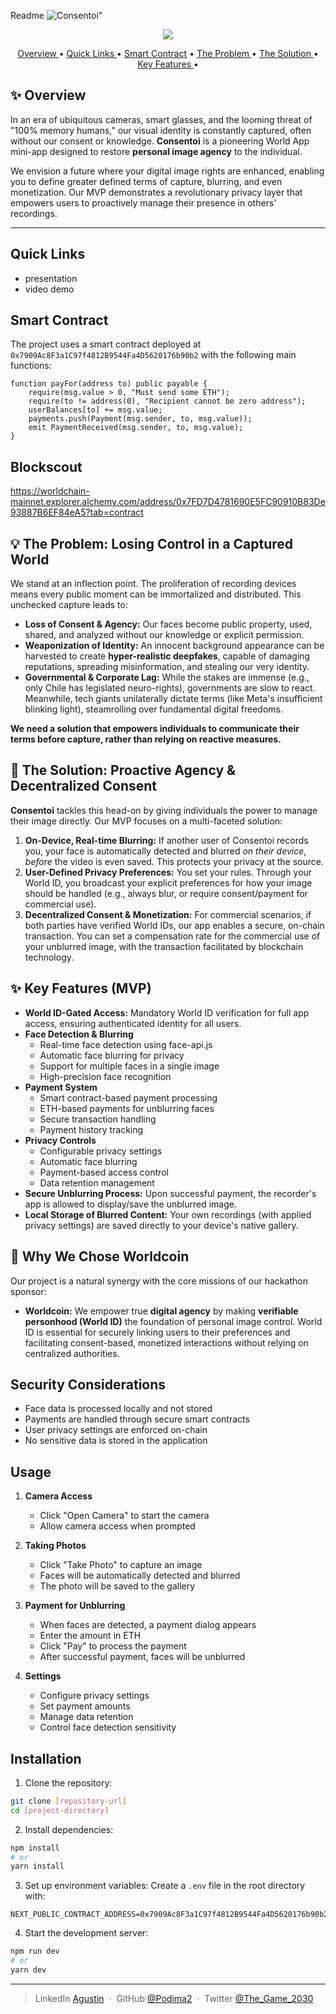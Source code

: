 Readme 
![Consentoi](https://github.com/user-attachments/assets/c98beb81-65db-4cfc-a7d0-a03fe92aa7fb)"

<p align="center">
  <a href="https://www.linkedin.com/in/agustin-schiariti/">
    <img src="https://img.shields.io/badge/Reach_Agustin-On_LinkedIn-Green">
  </a>
</p>

<p align="center">
  <a href="## ✨ Overview"> Overview </a> •
  <a href="## Quick Links"> Quick Links </a> •
  <a href="## Smart Contract"> Smart Contract</a> •  
  <a href="## 💡 The Problem: Losing Control in a Captured World"> The Problem </a> •
  <a href="## 🚀 The Solution: Proactive Agency & Decentralized Consent"> The Solution </a> •
  <a href="## ✨ Key Features (MVP)"> Key Features </a> •

  
</p>

## ✨ Overview

In an era of ubiquitous cameras, smart glasses, and the looming threat of "100% memory humans," our visual identity is constantly captured, often without our consent or knowledge. **Consentoi** is a pioneering World App mini-app designed to restore **personal image agency** to the individual.

We envision a future where your digital image rights are enhanced, enabling you to define greater defined terms of capture, blurring, and even monetization. Our MVP demonstrates a revolutionary privacy layer that empowers users to proactively manage their presence in others' recordings.

---
## Quick Links
 - presentation
 - video demo

## Smart Contract

The project uses a smart contract deployed at `0x7909Ac8F3a1C97f4812B9544Fa4D5620176b90b2` with the following main functions:

```solidity
function payFor(address to) public payable {
    require(msg.value > 0, "Must send some ETH");
    require(to != address(0), "Recipient cannot be zero address");
    userBalances[to] += msg.value;
    payments.push(Payment(msg.sender, to, msg.value));
    emit PaymentReceived(msg.sender, to, msg.value);
}
```

## Blockscout

https://worldchain-mainnet.explorer.alchemy.com/address/0x7FD7D4781690E5FC90910B83De93887B6EF84eA5?tab=contract


## 💡 The Problem: Losing Control in a Captured World

We stand at an inflection point. The proliferation of recording devices means every public moment can be immortalized and distributed. This unchecked capture leads to:

* **Loss of Consent & Agency:** Our faces become public property, used, shared, and analyzed without our knowledge or explicit permission.
* **Weaponization of Identity:** An innocent background appearance can be harvested to create **hyper-realistic deepfakes**, capable of damaging reputations, spreading misinformation, and stealing our very identity.
* **Governmental & Corporate Lag:** While the stakes are immense (e.g., only Chile has legislated neuro-rights), governments are slow to react. Meanwhile, tech giants unilaterally dictate terms (like Meta's insufficient blinking light), steamrolling over fundamental digital freedoms.

**We need a solution that empowers individuals to communicate their terms before capture, rather than relying on reactive measures.**

## 🚀 The Solution: Proactive Agency & Decentralized Consent

**Consentoi** tackles this head-on by giving individuals the power to manage their image directly. Our MVP focuses on a multi-faceted solution:

1.  **On-Device, Real-time Blurring:** If another user of Consentoi records you, your face is automatically detected and blurred *on their device*, *before* the video is even saved. This protects your privacy at the source.
2.  **User-Defined Privacy Preferences:** You set your rules. Through your World ID, you broadcast your explicit preferences for how your image should be handled (e.g., always blur, or require consent/payment for commercial use).
3.  **Decentralized Consent & Monetization:** For commercial scenarios, if both parties have verified World IDs, our app enables a secure, on-chain transaction. You can set a compensation rate for the commercial use of your unblurred image, with the transaction facilitated by blockchain technology.

## ✨ Key Features (MVP)

* **World ID-Gated Access:** Mandatory World ID verification for full app access, ensuring authenticated identity for all users.
* **Face Detection & Blurring**
  - Real-time face detection using face-api.js
  - Automatic face blurring for privacy
  - Support for multiple faces in a single image
  - High-precision face recognition
* **Payment System**
  - Smart contract-based payment processing
  - ETH-based payments for unblurring faces
  - Secure transaction handling
  - Payment history tracking
* **Privacy Controls**
  - Configurable privacy settings
  - Automatic face blurring
  - Payment-based access control
  - Data retention management
* **Secure Unblurring Process:** Upon successful payment, the recorder's app is allowed to display/save the unblurred image.
* **Local Storage of Blurred Content:** Your own recordings (with applied privacy settings) are saved directly to your device's native gallery.


## 🤝 Why We Chose Worldcoin

Our project is a natural synergy with the core missions of our hackathon sponsor:

* **Worldcoin:** We empower true **digital agency** by making **verifiable personhood (World ID)** the foundation of personal image control. World ID is essential for securely linking users to their preferences and facilitating consent-based, monetized interactions without relying on centralized authorities.

## Security Considerations

- Face data is processed locally and not stored
- Payments are handled through secure smart contracts
- User privacy settings are enforced on-chain
- No sensitive data is stored in the application

## Usage

1. **Camera Access**
   - Click "Open Camera" to start the camera
   - Allow camera access when prompted

2. **Taking Photos**
   - Click "Take Photo" to capture an image
   - Faces will be automatically detected and blurred
   - The photo will be saved to the gallery

3. **Payment for Unblurring**
   - When faces are detected, a payment dialog appears
   - Enter the amount in ETH
   - Click "Pay" to process the payment
   - After successful payment, faces will be unblurred

4. **Settings**
   - Configure privacy settings
   - Set payment amounts
   - Manage data retention
   - Control face detection sensitivity
   
## Installation

1. Clone the repository:
```bash
git clone [repository-url]
cd [project-directory]
```

2. Install dependencies:
```bash
npm install
# or
yarn install
```

3. Set up environment variables:
Create a `.env` file in the root directory with:
```
NEXT_PUBLIC_CONTRACT_ADDRESS=0x7909Ac8F3a1C97f4812B9544Fa4D5620176b90b2
```

4. Start the development server:
```bash
npm run dev
# or
yarn dev
```


---
> LinkedIn [Agustin](https://www.linkedin.com/in/agustin-schiariti/) &nbsp;&middot;&nbsp;
> GitHub [@Podima2](https://github.com/Podima2) &nbsp;&middot;&nbsp;
> Twitter [@The_Game_2030](https://twitter.com/The_Game_2030)
